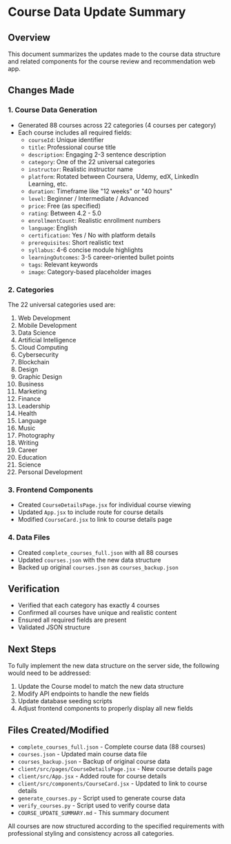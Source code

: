 # Course Data Update Summary

## Overview
This document summarizes the updates made to the course data structure and related components for the course review and recommendation web app.

## Changes Made

### 1. Course Data Generation
- Generated 88 courses across 22 categories (4 courses per category)
- Each course includes all required fields:
  - `courseId`: Unique identifier
  - `title`: Professional course title
  - `description`: Engaging 2-3 sentence description
  - `category`: One of the 22 universal categories
  - `instructor`: Realistic instructor name
  - `platform`: Rotated between Coursera, Udemy, edX, LinkedIn Learning, etc.
  - `duration`: Timeframe like "12 weeks" or "40 hours"
  - `level`: Beginner / Intermediate / Advanced
  - `price`: Free (as specified)
  - `rating`: Between 4.2 - 5.0
  - `enrollmentCount`: Realistic enrollment numbers
  - `language`: English
  - `certification`: Yes / No with platform details
  - `prerequisites`: Short realistic text
  - `syllabus`: 4-6 concise module highlights
  - `learningOutcomes`: 3-5 career-oriented bullet points
  - `tags`: Relevant keywords
  - `image`: Category-based placeholder images

### 2. Categories
The 22 universal categories used are:
1. Web Development
2. Mobile Development
3. Data Science
4. Artificial Intelligence
5. Cloud Computing
6. Cybersecurity
7. Blockchain
8. Design
9. Graphic Design
10. Business
11. Marketing
12. Finance
13. Leadership
14. Health
15. Language
16. Music
17. Photography
18. Writing
19. Career
20. Education
21. Science
22. Personal Development

### 3. Frontend Components
- Created `CourseDetailsPage.jsx` for individual course viewing
- Updated `App.jsx` to include route for course details
- Modified `CourseCard.jsx` to link to course details page

### 4. Data Files
- Created `complete_courses_full.json` with all 88 courses
- Updated `courses.json` with the new data structure
- Backed up original `courses.json` as `courses_backup.json`

## Verification
- Verified that each category has exactly 4 courses
- Confirmed all courses have unique and realistic content
- Ensured all required fields are present
- Validated JSON structure

## Next Steps
To fully implement the new data structure on the server side, the following would need to be addressed:
1. Update the Course model to match the new data structure
2. Modify API endpoints to handle the new fields
3. Update database seeding scripts
4. Adjust frontend components to properly display all new fields

## Files Created/Modified
- `complete_courses_full.json` - Complete course data (88 courses)
- `courses.json` - Updated main course data file
- `courses_backup.json` - Backup of original course data
- `client/src/pages/CourseDetailsPage.jsx` - New course details page
- `client/src/App.jsx` - Added route for course details
- `client/src/components/CourseCard.jsx` - Updated to link to course details
- `generate_courses.py` - Script used to generate course data
- `verify_courses.py` - Script used to verify course data
- `COURSE_UPDATE_SUMMARY.md` - This summary document

All courses are now structured according to the specified requirements with professional styling and consistency across all categories.